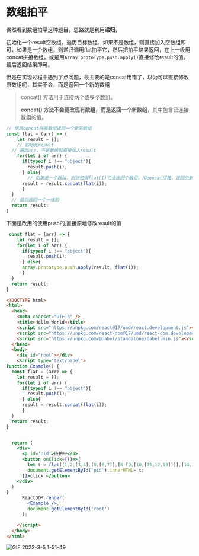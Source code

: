 # 数组拍平

偶然看到数组拍平这种题目，思路就是利用**递归**，

初始化一个result空数组，遍历目标数组，如果不是数组，则直接加入空数组即可，如果是一个数组，则递归调用flat拍平它，然后把拍平结果返回，在上一级用concat拼接数组，或是用`Array.protoType.push.apply()`直接修改result的值，最后返回结果即可。

但是在实现过程中遇到了点问题，最主要的是concat用错了，以为可以直接修改原数组呢，其实不会，而是返回一个新的数组

> concat() 方法用于连接两个或多个数组。
>
> **concat() 方法不会更改现有数组，而是返回一个新数组**，其中包含已连接数组的值。

~~~js
// 使用concat拼接数组返回一个新的数组 
const flat = (arr) => {
    let result = [];
    // 初始化result
  // 遍历arr，不是数组就直接加入result
    for(let i of arr) {
      if(typeof i !== "object"){
        result.push(i);
      } else{
        // 如果是一个数组，则递归调flat(I)它会返回个数组，用concat拼接，返回的新数组再赋值给result
      result = result.concat(flat(i));
      }
  }
  // 最后返回一个一维的
  return result;
}
~~~

下面是改用的使用push的,直接原地修改result的值

~~~js
 const flat = (arr) => {
    let result = [];
    for(let i of arr) {
      if(typeof i !== "object"){
        result.push(i);
      } else{
      Array.prototype.push.apply(result, flat(i));
      }
  }
  return result;
}

~~~



~~~html
<!DOCTYPE html>
<html>
  <head>
    <meta charset="UTF-8" />
    <title>Hello World</title>
    <script src="https://unpkg.com/react@17/umd/react.development.js"></script>
    <script src="https://unpkg.com/react-dom@17/umd/react-dom.development.js"></script>
    <script src="https://unpkg.com/@babel/standalone/babel.min.js"></script>
  </head>
  <body>
    <div id="root"></div>
    <script type="text/babel">
function Example() {
  const flat = (arr) => {
    let result = [];
    for(let i of arr) {
      if(typeof i !== "object"){
        result.push(i);
      } else{
      result = result.concat(flat(i));
      }
  }
  return result;
}


  return (
    <div>
      <p id='pid'>待拍平</p>
      <button onClick={()=>{
        let t = flat([1,2,[3,4],[5,[6,7]],[8,[9,[10,[11,12,13]]]],[14,15]]);
        document.getElementById('pid').innerHTML= t;
      }}>click </button>
    </div>
  )
}
      ReactDOM.render(
        <Example />,
        document.getElementById('root')
      );

    </script>
  </body>
</html>
~~~

![GIF 2022-3-5 1-51-49](https://lwq-img-1312073911.cos.ap-nanjing.myqcloud.com/img/GIF%202022-3-5%201-51-490.gif)
